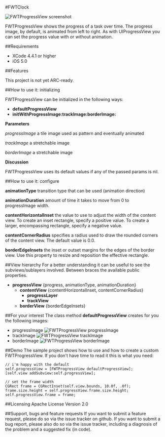 #FWTClock

![FWTProgressView screenshot](http://grab.by/g0rw)


FWTProgressView shows the progress of a task over time. The progress image, by default, is animated from left to right. As with UIProgressView you can set the progress value with or without animation.

##Requirements
* XCode 4.4.1 or higher
* iOS 5.0

##Features


This project is not yet ARC-ready.

##How to use it: initializing

FWTProgressView can be initialized in the following ways:

* **defaultProgressView**
* **initWithProgressImage:trackImage:borderImage:**

**Parameters**

*progressImage* a tile image used as pattern and eventually animated 

*trackImage* a stretchable image

*borderImage* a stretchable image

**Discussion**

FWTProgressView uses its default values if any of the passed params is nil.


##How to use it: configure

**animationType** transition type that can be used (animation direction)

**animationDuration** amount of time it takes to move from 0 to progressImage width.

**contentHorizontalInset** the value to use to adjust the width of the content view. To create an inset rectangle, specify a positive value. To create a larger, encompassing rectangle, specify a negative value.

**contentCornerRadius** specifies a radius used to draw the rounded corners of the content view. The default value is 0.0.

**borderEdgeInsets** the inset or outset margins for the edges of the border view. Use this property to resize and reposition the effective rectangle.


##View hierarchy
For a better understanding it can be useful to see the subviews/sublayers involved. Between braces the available public properties.

- **progressView** {progress, animationType, animationDuration}
	- **contentView** {contentHorizontalInset, contentCornerRadius} 
		- **progressLayer**
		- **trackView**
	- **borderView** {borderEdgeInsets}

##For your interest
The class method **defaultProgressView** creates for you the following images:

* progressImage		![FWTProgressView progressImage](http://grab.by/g9Lq)
* trackImage		![FWTProgressView trackImage](http://grab.by/g9Ly)
* borderImage		![FWTProgressView borderImage](http://grab.by/g9LA) 

##Demo
The sample project shows how to use and how to create a custom FWTProgressView.
If you don't have time to read it this is what you need:

    // i'm happy with the default
    self.progressView = [FWTProgressView defaultProgressView];
    [self.view addSubview:self.progressView];
    
	// set the frame width
    CGRect frame = CGRectInset(self.view.bounds, 10.0f, .0f);
    frame.size.height = self.progressView.frame.size.height;
    self.progressView.frame = frame;


##Licensing
Apache License Version 2.0

##Support, bugs and feature requests
If you want to submit a feature request, please do so via the issue tracker on github.
If you want to submit a bug report, please also do so via the issue tracker, including a diagnosis of the problem and a suggested fix (in code).

